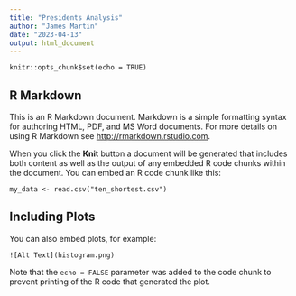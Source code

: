 ```yaml
---
title: "Presidents Analysis"
author: "James Martin"
date: "2023-04-13"
output: html_document
---
```


```{r setup, include=FALSE}
knitr::opts_chunk$set(echo = TRUE)
```

## R Markdown

This is an R Markdown document. Markdown is a simple formatting syntax for authoring HTML, PDF, and MS Word documents. For more details on using R Markdown see <http://rmarkdown.rstudio.com>.

When you click the **Knit** button a document will be generated that includes both content as well as the output of any embedded R code chunks within the document. You can embed an R code chunk like this:

```{r cars}
my_data <- read.csv("ten_shortest.csv")
```

## Including Plots

You can also embed plots, for example:

```{r pressure, echo=FALSE}
![Alt Text](histogram.png)

```

Note that the `echo = FALSE` parameter was added to the code chunk to prevent printing of the R code that generated the plot.
